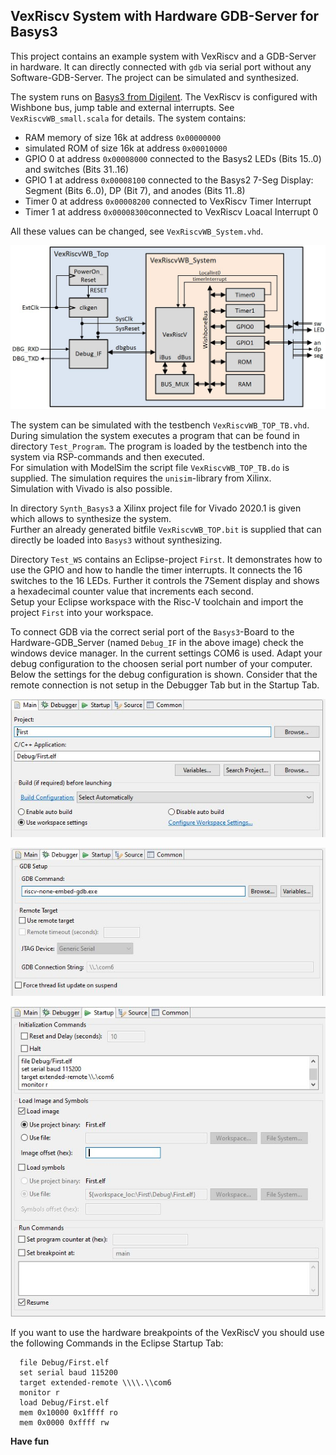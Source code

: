 ## VexRiscv System with Hardware GDB-Server for Basys3
This project contains an example system with VexRiscv and a GDB-Server in hardware. It can directly connected with `gdb` via serial port without any Software-GDB-Server.
The project can be simulated and synthesized.

The system runs on [Basys3 from Digilent](https://digilent.com/reference/programmable-logic/basys-3/start). The VexRiscv is configured with Wishbone bus, jump table and external interrupts. See `VexRiscvWB_small.scala` for details.
The system contains:

 - RAM memory of size 16k at address `0x00000000`
 - simulated ROM of size 16k at address `0x00010000`
 - GPIO 0 at address `0x00008000` connected to the Basys2 LEDs (Bits 15..0) and switches (Bits 31..16)
 - GPIO 1 at address `0x00008100` connected to the Basys2 7-Seg Display: Segment (Bits 6..0), DP (Bit 7), and anodes (Bits 11..8)
 - Timer 0 at address `0x00008200` connected to VexRiscv Timer Interrupt
 - Timer 1 at address `0x00008300`connected to VexRiscv Loacal Interrupt 0
 
All these values can be changed, see `VexRiscvWB_System.vhd`.<br />

![System](System.jpg)

The system can be simulated with the testbench `VexRiscvWB_TOP_TB.vhd`. During simulation the system executes a program that can be found in directory `Test_Program`. The program is loaded by the testbench into the system via RSP-commands and then executed.<br />
For simulation with ModelSim the script file `VexRiscvWB_TOP_TB.do` is supplied. The simulation requires the `unisim`-library from Xilinx.<br />
Simulation with Vivado is also possible.

In directory `Synth_Basys3` a Xilinx project file for Vivado 2020.1 is given which allows to synthesize the system.<br />
Further an already generated bitfile `VexRiscvWB_TOP.bit` is supplied that can directly be loaded into `Basys3` without synthesizing.

Directory `Test_WS` contains an Eclipse-project `First`. It demonstrates how to use the GPIO and how to handle the timer interrupts. It connects the 16 switches to the 16 LEDs. Further it controls the 7Sement display and shows a hexadecimal counter value that increments each second.<br />
Setup your Eclipse workspace with the Risc-V toolchain and import the project `First` into your workspace.<br />

To connect GDB via the correct serial port of the `Basys3`-Board to the Hardware-GDB_Server (named `Debug_IF` in the above image) check the windows device manager. In the current settings COM6 is used. Adapt your debug configuration to the choosen serial port number of your computer.<br />
Below the settings for the debug configuration is shown. Consider that the remote connection is not setup in the Debugger Tab but in the Startup Tab.

![Debug Configuration Main Tab](DbgCfg_Main.jpg)

![Debug Configuration Debugger Tab](DbgCfg_Debugger.jpg)

![Debug Configuration Startup Tab](DbgCfg_Startup.jpg)

If you want to use the hardware breakpoints of the VexRiscV you should use the following Commands in the Eclipse Startup Tab:
<pre><code>  file Debug/First.elf
  set serial baud 115200
  target extended-remote \\\\.\\com6
  monitor r
  load Debug/First.elf
  mem 0x10000 0x1ffff ro
  mem 0x0000 0xffff rw
</code></pre>
 

**Have fun**
